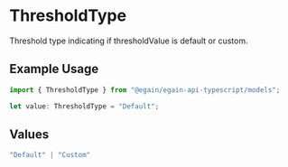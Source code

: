 # ThresholdType

Threshold type indicating if thresholdValue is default or custom.

## Example Usage

```typescript
import { ThresholdType } from "@egain/egain-api-typescript/models";

let value: ThresholdType = "Default";
```

## Values

```typescript
"Default" | "Custom"
```